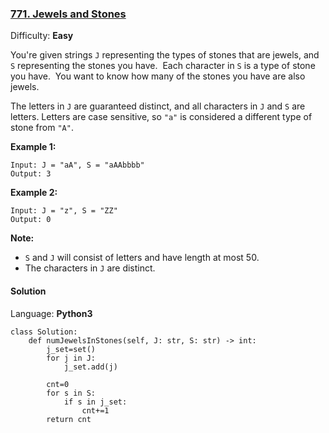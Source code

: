 ### [771\. Jewels and Stones](https://leetcode.com/problems/jewels-and-stones/)

Difficulty: **Easy**


You're given strings `J` representing the types of stones that are jewels, and `S` representing the stones you have.  Each character in `S` is a type of stone you have.  You want to know how many of the stones you have are also jewels.

The letters in `J` are guaranteed distinct, and all characters in `J` and `S` are letters. Letters are case sensitive, so `"a"` is considered a different type of stone from `"A"`.

**Example 1:**

```
Input: J = "aA", S = "aAAbbbb"
Output: 3
```

**Example 2:**

```
Input: J = "z", S = "ZZ"
Output: 0
```

**Note:**

*   `S` and `J` will consist of letters and have length at most 50.
*   The characters in `J` are distinct.


#### Solution

Language: **Python3**

```python3
class Solution:
    def numJewelsInStones(self, J: str, S: str) -> int:
        j_set=set()
        for j in J:
            j_set.add(j)
        
        cnt=0
        for s in S:
            if s in j_set:
                cnt+=1
        return cnt
```